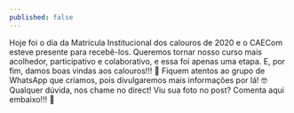 ```yaml
---
published: false
---
```

Hoje foi o dia da Matrícula Institucional dos calouros de 2020 e o CAECom esteve presente para recebê-los. Queremos tornar nosso curso mais acolhedor, participativo e colaborativo, e essa foi apenas uma etapa. E, por fim, damos boas vindas aos calouros!!! 🎉 Fiquem atentos ao grupo de WhatsApp que criamos, pois divulgaremos mais informações por lá! 🤓 Qualquer dúvida, nos chame no direct!
Viu sua foto no post? Comenta aqui embaixo!!! 💙


